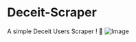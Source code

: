 # Deceit-Scraper
A simple Deceit Users Scraper ! 👻
![Image](https://cdn.cdkeys.com/500x706/media/catalog/product/8/9/896b0f57ce92d908faaf181664629f21b3c8e2f1cb79a6f2.jpg)
